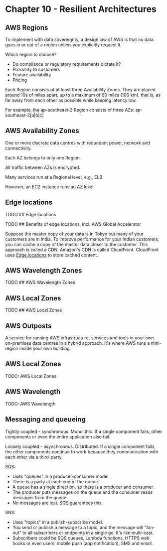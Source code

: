 # Chapter 10 - Resilient Architectures

## AWS Regions

To implement with data sovereignty, a design law of AWS is that no data goes in or out of a region unless you explicitly request it.

Which region to choose?
* Do compliance or regulatory requirements dictate it?
* Proximity to customers
* Feature availability
* Pricing

Each Region consists of at least three Availability Zones. They are placed around 10s of miles apart, up to a maximum of 60 miles (100 km), that is, as far away from each other as possible while keeping latency low.

For example, the ap-southeast-2 Region consists of three AZs: ap-southeast-2[a|b|c]

## AWS Availability Zones

One or more discrete data centres with redundant power, network and connectivity.

Each AZ belongs to only one Region.

All traffic between AZs is encrypted.

Many services run at a Regional level, e.g., ELB

However, an EC2 instance runs an AZ level

## Edge locations

TODO ## Edge locations

TODO ## Benefits of edge locations, incl. AWS Global Accelerator

Suppose the master copy of your data is in Tokyo but many of your customers are in India. To improve performance for your Indian customers, you can cache a copy of the master data closer to the customer. This approach is called a CDN. Amazon's CDN is called CloudFront. CloudFront uses [Edge locations](https://aws.amazon.com/cloudfront/features/?whats-new-cloudfront.sort-by=item.additionalFields.postDateTime&whats-new-cloudfront.sort-order=desc) to store cached content.

## AWS Wavelength Zones

TODO ## AWS Wavelength Zones

## AWS Local Zones

TODO ## AWS Local Zones

## AWS Outposts

A service for running AWS infrastructure, services and tools in your own on-premises data centres in a hybrid approach. It's where AWS runs a mini-region inside your own building.

## AWS Local Zones

TODO: AWS Local Zones

## AWS Wavelength

TODO: AWS Wavelength

## Messaging and queueing

Tightly coupled - synchronous. Monolithic. If a single component fails, other components or even the entire application also fail.

Loosely coupled - asynchronous. Distributed. If a single component fails, the other components continue to work because they communication with each other via a third-party.

SQS:
* Uses "queues" in a producer-consumer model.
* There is a party at each end of the queue.
* A queue has a single direction, so there is a producer and consumer.
* The producer puts messages on the queue and the consumer reads messages from the queue.
* No messages are lost. SQS guarantees this.

SNS:
* Uses "topics" in a publish-subscribe model.
* You send or publish a message to a topic, and the message will "fan-out" to all subscribers or endpoints in a single go. It's like multi-cast.
* Subscribers could be SQS queues, Lambda functions, HTTPS web hooks or even users' mobile push (app notification), SMS and email.